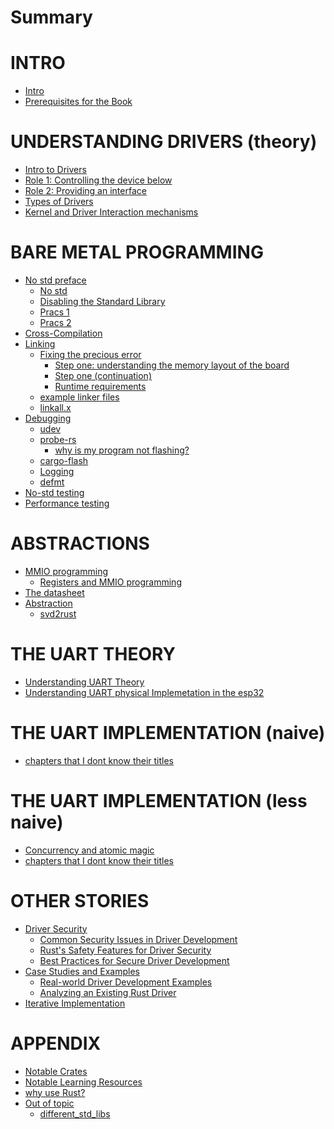 # Summary

# INTRO
- [Intro](./intro/intro.md)
- [Prerequisites for the Book](./intro/prerequisites.md) 


# UNDERSTANDING DRIVERS (theory)
- [Intro to Drivers](./understanding_drivers/understanding_drivers.md)
- [Role 1: Controlling the device below](./understanding_drivers/controlling_the_device_below.md)
- [Role 2: Providing an interface](./understanding_drivers/providing_an_interface.md)
- [Types of Drivers](./understanding_drivers/types_of_drivers.md)
- [Kernel and Driver Interaction mechanisms]()


# BARE METAL PROGRAMMING
- [No std preface](./bare_metal/the_no_std_preface.md)
  - [No std](./bare_metal/no_std/the_no_std_intro.md)
  - [Disabling the Standard Library](./bare_metal/no_std/removing_std_lib.md)
  - [Pracs 1](./bare_metal/no_std/pracs_1.md)
  - [Pracs 2](./bare_metal/no_std/pracs_2.md)
- [Cross-Compilation](./bare_metal/cross_compilation/cross_compilation.md)
- [Linking](./bare_metal/linking/linking.md)
  - [Fixing the precious error](./linking/fixing_prev_error.md)
    - [Step one: understanding the memory layout of the board](./linking/step_1_understanding_memory_layout.md)
    - [Step one (continuation)](./linking/step_1_understanding_memory_layout_part_2.md)
    - [Runtime requirements](runtime_requirements.md)
  - [example linker files](./linking/sample_linking_files.md)
  - [linkall.x](./linking/samples/linkall.md)
- [Debugging](debugging.md)
  - [udev](./udev.md)
  - [probe-rs](./probe_rs.md)
    - [why is my program not flashing?](flashing_problems.md)
  - [cargo-flash](./cargo-flash.md)
  - [Logging](./logging.md)
  - [defmt](./defmt.md)
- [No-std testing]()
- [Performance testing]()


# ABSTRACTIONS
- [MMIO programming](./mmio_programming.md)
  - [Registers and MMIO programming](./registers_and_mmio_programming.md)
- [The datasheet](./knowing_your_hardware.md)
- [Abstraction](./abstraction.md)
  - [svd2rust](./svd2rust.md)


# THE UART THEORY
- [Understanding UART Theory]()
- [Understanding UART physical Implemetation in the esp32]()

# THE UART IMPLEMENTATION (naive)
- [chapters that I dont know their titles]()


# THE UART IMPLEMENTATION (less naive)
- [Concurrency and atomic magic]()
- [chapters that I dont know their titles]()


# OTHER STORIES
- [Driver Security]()
  - [Common Security Issues in Driver Development]()
  - [Rust's Safety Features for Driver Security]()
  - [Best Practices for Secure Driver Development]()
- [Case Studies and Examples]()
  - [Real-world Driver Development Examples]()
  - [Analyzing an Existing Rust Driver]()
- [Iterative Implementation]()

# APPENDIX
- [Notable Crates](./notable_crates.md)
- [Notable Learning Resources]()
- [why use Rust?](./why_embedded_rust.md)
- [Out of topic]()
  - [different_std_libs](./misc/different_std_libs.md)
